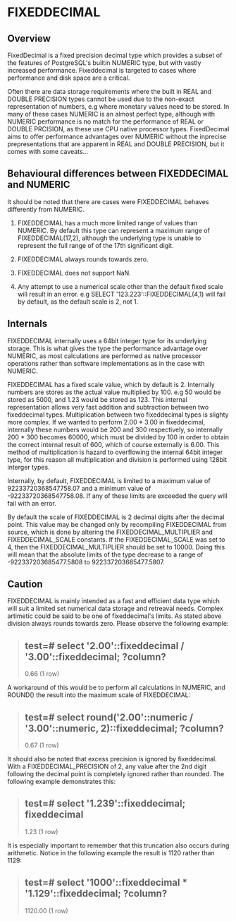 FIXEDDECIMAL
============

Overview
--------

FixedDecimal is a fixed precision decimal type which provides a subset of the
features of PostgreSQL's builtin NUMERIC type, but with vastly increased
performance. Fixeddecimal is targeted to cases where performance and disk space
are a critical.

Often there are data storage requirements where the built in REAL and
DOUBLE PRECISION types cannot be used due to the non-exact representation of
numbers, e.g where monetary values need to be stored. In many of these cases
NUMERIC is an almost perfect type, although with NUMERIC performance is no
match for the performance of REAL or DOUBLE PRCISION, as these use CPU native
processor types. FixedDecimal aims to offer performance advantages over NUMERIC
without the inprecise prepresentations that are apparent in REAL and DOUBLE
PRECISION, but it comes with some caveats...

Behavioural differences between FIXEDDECIMAL and NUMERIC
--------------------------------------------------------

It should be noted that there are cases were FIXEDDECIMAL behaves differently
from NUMERIC.

1.	FIXEDDECIMAL has a much more limited range of values than NUMERIC. By
	default this type can represent a maximum range of FIXEDDECIMAL(17,2),
	although the underlying type is unable to represent the full range of
	of the 17th significant digit.

2.	FIXEDDECIMAL always rounds towards zero.

3.	FIXEDDECIMAL does not support NaN.

4.	Any attempt to use a numerical scale other than the default fixed scale
	will result in an error. e.g SELECT '123.223'::FIXEDDECIMAL(4,1) will fail
	by default, as the default scale is 2, not 1.

Internals
---------

FIXEDDECIMAL internally uses a 64bit integer type for its underlying storage.
This is what gives the type the performance advantage over NUMERIC, as most
calculations are performed as native processor operations rather than software
implementations as in the case with NUMERIC.

FIXEDDECIMAL has a fixed scale value, which by default is 2. Internally numbers
are stores as the actual value multiplied by 100. e.g 50 would be stored as
5000, and 1.23 would be stored as 123. This internal representation allows very
fast addition and subtraction between two fixeddecimal types. Multiplication
between two fixeddecimal types is slighty more complex.  If we wanted to
perform 2.00 * 3.00 in fixeddecimal, internally these numbers would be 200 and
300 respectively, so internally 200 * 300 becomes 60000, which must be divided
by 100 in order to obtain the correct internal result of 600, which of course
externally is 6.00. This method of multiplication is hazard to overflowing the
internal 64bit integer type, for this reason all multiplication and division is
performed using 128bit interger types.

Internally, by default, FIXEDDECIMAL is limited to a maximum value of
92233720368547758.07 and a minimum value of -92233720368547758.08. If any of
these limits are exceeded the query will fail with an error.

By default the scale of FIXEDDECIMAL is 2 decimal digits after the decimal
point. This value may be changed only by recompiling FIXEDDECIMAL from source,
which is done by altering the FIXEDDECIMAL_MULTIPLIER and FIXEDDECIMAL_SCALE
constants. If the FIXEDDECIMAL_SCALE was set to 4, then the
FIXEDDECIMAL_MULTIPLIER should be set to 10000. Doing this will mean that the
absolute limits of the type decrease to a range of -922337203685477.5808 to
922337203685477.5807.

Caution
-------

FIXEDDECIMAL is mainly intended as a fast and efficient data type which will
suit a limited set numerical data storage and retreaval needs. Complex
artimetic could be said to be one of fixeddecimal's limits. As stated above
division always rounds towards zero. Please observe the following example:

> test=# select '2.00'::fixeddecimal / '3.00'::fixeddecimal;
>  ?column?
> ----------
>  0.66
> (1 row)

A workaround of this would be to perform all calculations in NUMERIC, and
ROUND() the result into the maximum scale of FIXEDDECIMAL:

> test=# select round('2.00'::numeric / '3.00'::numeric, 2)::fixeddecimal;
>  ?column?
> ----------
>  0.67
> (1 row)

It should also be noted that excess precision is ignored by fixeddecimal.
With a FIXEDDECIMAL_PRECISION of 2, any value after the 2nd digit following
the decimal point is completely ignored rather than rounded. The following
example demonstrates this:

> test=# select '1.239'::fixeddecimal;
>  fixeddecimal
> --------------
>  1.23
> (1 row)

It is especially important to remember that this truncation also occurs during
arithmetic. Notice in the following example the result is 1120 rather than
1129:

> test=# select '1000'::fixeddecimal * '1.129'::fixeddecimal;
>  ?column?
> ----------
>  1120.00
> (1 row)
